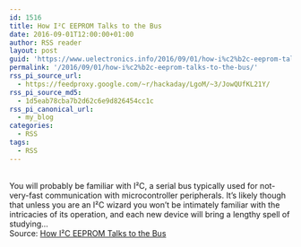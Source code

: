 ```yaml
---
id: 1516
title: How I²C EEPROM Talks to the Bus
date: 2016-09-01T12:00:00+01:00
author: RSS reader
layout: post
guid: 'https://www.uelectronics.info/2016/09/01/how-i%c2%b2c-eeprom-talks-to-the-bus/'
permalink: '/2016/09/01/how-i%c2%b2c-eeprom-talks-to-the-bus/'
rss_pi_source_url:
  - https://feedproxy.google.com/~r/hackaday/LgoM/~3/JowQUfKL21Y/
rss_pi_source_md5:
  - 1d5eab78cba7b2d62c6e9d826454cc1c
rss_pi_canonical_url:
  - my_blog
categories:
  - RSS
tags:
  - RSS
---
```

&#013;  
You will probably be familiar with I²C, a serial bus typically used for not-very-fast communication with microcontroller peripherals. It’s likely though that unless you are an I²C wizard you won’t be intimately familiar with the intricacies of its operation, and each new device will bring a lengthy spell of studying…&#013;  
Source: <a href="https://feedproxy.google.com/~r/hackaday/LgoM/~3/JowQUfKL21Y/" target="_blank">How I²C EEPROM Talks to the Bus</a>